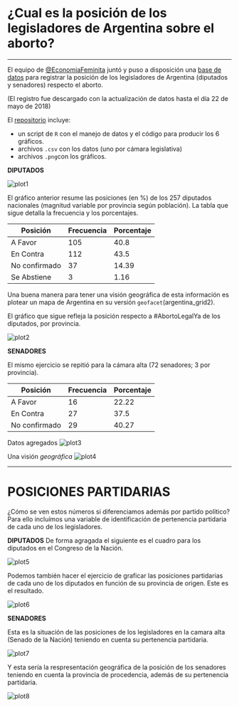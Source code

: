 # ¿Cual es la posición de los legisladores de Argentina sobre el aborto? 

---

El equipo de [@EconomiaFeminita](https://twitter.com/EcoFeminita/) juntó y puso a disposición una [base de datos](https://docs.google.com/spreadsheets/d/1mOiTT3JIdQPxVLTQ-a3OivQqE15oLvdWMv6I_DpMZak/edit?ts=5a91f1d7#gid=0) para registrar la posición de los legisladores de Argentina (diputados y senadores) respecto el aborto. 

(El registro fue descargado con la actualización de datos hasta el día 22 de mayo de 2018)

El [repositorio](https://github.com/TuQmano/geofacet_ARG/tree/master/ARGENTINA/ABORTO) incluye:
* un script de `R` con el manejo de datos y el código para producir los 6 gráficos. 
* archivos `.csv` con los datos (uno por cámara legislativa)
* archivos `.png`con los gráficos. 



**DIPUTADOS**


![plot1](https://github.com/TuQmano/geofacet_ARG/blob/master/ARGENTINA/ABORTO/plot1.png)

El gráfico anterior resume las posiciones (en %) de los 257 diputados nacionales (magnitud variable por provincia según población). La tabla que sigue detalla la frecuencia y los porcentajes. 


Posición | Frecuencia |Porcentaje
--- | --- |---
A Favor | 105 | 40.8
En Contra| 112 |43.5
No confirmado | 37 |14.39
Se Abstiene | 3 | 1.16

Una buena manera para tener una visión geográfica de esta información es plotear un mapa de Argentina en su versión `geofacet`(argentina_grid2). 

El gráfico que sigue refleja la posición respecto a #AbortoLegalYa de los diputados, por provincia.

![plot2](https://github.com/TuQmano/geofacet_ARG/blob/master/ARGENTINA/ABORTO/plot2.png)

**SENADORES**

El mismo ejercicio se repitió para la cámara alta (72 senadores; 3 por provincia). 

Posición | Frecuencia |Porcentaje
--- | --- |---
A Favor | 16 | 22.22
En Contra| 27 |37.5
No confirmado | 29 |40.27

Datos agregados
![plot3](https://github.com/TuQmano/geofacet_ARG/blob/master/ARGENTINA/ABORTO/plot3.png)

Una visión *geográfica* 
![plot4](https://github.com/TuQmano/geofacet_ARG/blob/master/ARGENTINA/ABORTO/plot4.png)


---
# POSICIONES PARTIDARIAS

¿Cómo se ven estos números si diferenciamos además por partido político? Para ello incluímos una variable de identificación de pertenencia partidaria de cada uno de los legisladores. 


**DIPUTADOS**
De forma agragada el siguiente es el cuadro para los diputados en el Congreso de la Nación. 

![plot5](https://github.com/TuQmano/geofacet_ARG/blob/master/ARGENTINA/ABORTO/plot5.png)

Podemos también hacer el ejercicio de graficar las posiciones partidarias de cada uno de los diputados en función de su provincia de origen. Este es el resultado. 

![plot6](https://github.com/TuQmano/geofacet_ARG/blob/master/ARGENTINA/ABORTO/plot6.png)

**SENADORES**

Esta es la situación de las posiciones de los legisladores en la camara alta (Senado de la Nación) teniendo en cuenta su pertenencia partidaria. 

![plot7](https://github.com/TuQmano/geofacet_ARG/blob/master/ARGENTINA/ABORTO/plot7.png)

Y esta sería la respresentación geográfica de la posición de los senadores teniendo en cuenta la provincia de procedencia, además de su pertenencia partidaria. 

![plot8](https://github.com/TuQmano/geofacet_ARG/blob/master/ARGENTINA/ABORTO/plot8.png)


